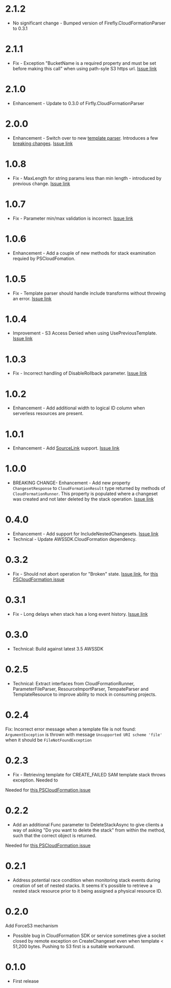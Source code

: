 # 2.1.2

* No significant change - Bumped version of Firefly.CloudFormationParser to 0.3.1

# 2.1.1

* Fix - Exception "BucketName is a required property and must be set before making this call" when using path-syle S3 https url. [Issue link](https://github.com/fireflycons/Firefly.CloudFormation/issues/20)

# 2.1.0

* Enhancement - Update to 0.3.0 of Firfly.CloudFormationParser

# 2.0.0

* Enhancement - Switch over to new [template parser](https://github.com/fireflycons/Firefly.CloudFormationParser). Introduces a few [breaking changes](https://fireflycons.github.io/Firefly-CloudFormation/documentation/v2-breaking.html). [Issue link](https://github.com/fireflycons/Firefly.CloudFormation/issues/18)

# 1.0.8

* Fix - MaxLength for string params less than min length - introduced by previous change. [Issue link](https://github.com/fireflycons/Firefly.CloudFormation/issues/17)
# 1.0.7

* Fix - Parameter min/max validation is incorrect. [Issue link](https://github.com/fireflycons/Firefly.CloudFormation/issues/16)

# 1.0.6

* Enhancement - Add a couple of new methods for stack examination requied by PSCloudFomation.

# 1.0.5

* Fix - Template parser should handle include transforms without throwing an error. [Issue link](https://github.com/fireflycons/Firefly.CloudFormation/issues/14)

# 1.0.4

* Improvement - S3 Access Denied when using UsePreviousTemplate. [Issue link](https://github.com/fireflycons/Firefly.CloudFormation/issues/13)

# 1.0.3

* Fix - Incorrect handling of DisableRollback parameter. [Issue link](https://github.com/fireflycons/Firefly.CloudFormation/issues/12)

# 1.0.2

* Enhancement - Add additional width to logical ID column when serverless resources are present.

# 1.0.1

* Enhancement - Add [SourceLink](https://github.com/dotnet/sourcelink/blob/main/README.md) support. [Issue link](https://github.com/fireflycons/Firefly.CloudFormation/issues/9)
# 1.0.0

* BREAKING CHANGE- Enhancement - Add new property `ChangesetResponse` to `CloudFormationResult` type returned by methods of `CloudFormationRunner`. This property is populated where a changeset was created and not later deleted by the stack operation. [Issue link](https://github.com/fireflycons/Firefly.CloudFormation/issues/8)

# 0.4.0

* Enhancement - Add support for IncludeNestedChangesets. [Issue link](https://github.com/fireflycons/Firefly.CloudFormation/issues/6)
* Technical - Update AWSSDK.CloudFormation dependency.

# 0.3.2

* Fix - Should not abort operation for "Broken" state. [Issue link](https://github.com/fireflycons/Firefly.CloudFormation/issues/5), for [this PSCloudFormation issue](https://github.com/fireflycons/PSCloudFormation/issues/88)

# 0.3.1

* Fix - Long delays when stack has a long event history. [Issue link](https://github.com/fireflycons/Firefly.CloudFormation/issues/4)

# 0.3.0

* Technical: Build against latest 3.5 AWSSDK

# 0.2.5

* Technical: Extract interfaces from CloudFormationRunner, ParameterFileParser, ResourceImportParser, TempateParser and TemplateResource to improve ability to mock in consuming projects.

# 0.2.4

Fix: Incorrect error message when a template file is not found: `ArgumentException` is thrown with message `Unsupported URI scheme 'file'` when it should be `FileNotFoundException`

# 0.2.3

* Fix - Retrieving template for CREATE_FAILED SAM template stack throws exception. Needed to

Needed for [this PSCloudFormation issue](https://github.com/fireflycons/PSCloudFormation/issues/74)

# 0.2.2

* Add an additional Func parameter to DeleteStackAsync to give clients a way of asking "Do you want to delete the stack" from within the method, such that the correct object is returned.

Needed for [this PSCloudFormation issue](https://github.com/fireflycons/PSCloudFormation/issues/68)

# 0.2.1

* Address potential race condition when monitoring stack events during creation of set of nested stacks. It seems it's possible to retrieve a nested stack resource prior to it being assigned a physical resource ID.

# 0.2.0

Add ForceS3 mechanism

* Possible bug in CloudFormation SDK or service sometimes give a socket closed by remote exception on CreateChangeset even when template < 51,200 bytes. Pushing to S3 first is a suitable workaround.

# 0.1.0

* First release
